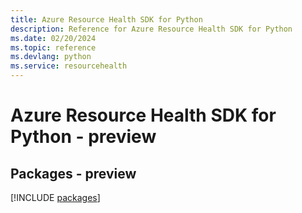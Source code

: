 ```yaml
---
title: Azure Resource Health SDK for Python
description: Reference for Azure Resource Health SDK for Python
ms.date: 02/20/2024
ms.topic: reference
ms.devlang: python
ms.service: resourcehealth
---
```

# Azure Resource Health SDK for Python - preview
## Packages - preview
[!INCLUDE [packages](resource-health-index.md)]